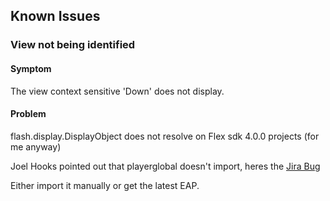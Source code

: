 ## Known Issues

### View not being identified

#### Symptom

The view context sensitive 'Down' does not display.

#### Problem

flash.display.DisplayObject does not resolve on Flex sdk 4.0.0 projects (for me anyway)

Joel Hooks pointed out that playerglobal doesn't import, heres the [Jira Bug](http://youtrack.jetbrains.net/issue/IDEA-51619)

Either import it manually or get the latest EAP.